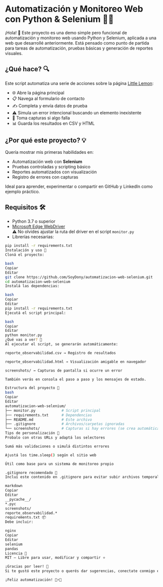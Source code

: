 # Automatización y Monitoreo Web con Python & Selenium 🚀🐍

¡Hola! 👋 Este proyecto es una demo simple pero funcional de automatización y monitoreo web usando Python y Selenium, aplicada a una web que desarrollé anteriormente. Está pensado como punto de partida para tareas de automatización, pruebas básicas y generación de reportes visuales.

## ¿Qué hace? 🔍

Este script automatiza una serie de acciones sobre la página [Little Lemon](https://soydony.github.io/Little-Lemon/index.html):

- 🌐 Abre la página principal  
- 📋 Navega al formulario de contacto  
- ✍️ Completa y envía datos de prueba  
- ⚠️ Simula un error intencional buscando un elemento inexistente  
- 📸 Toma capturas si algo falla  
- 📊 Guarda los resultados en CSV y HTML  

## ¿Por qué este proyecto? 💡

Quería mostrar mis primeras habilidades en:

- Automatización web con **Selenium**  
- Pruebas controladas y scripting básico  
- Reportes automatizados con visualización  
- Registro de errores con capturas  

Ideal para aprender, experimentar o compartir en GitHub y LinkedIn como ejemplo práctico.

## Requisitos 🛠️

- Python 3.7 o superior  
- [Microsoft Edge WebDriver](https://developer.microsoft.com/en-us/microsoft-edge/tools/webdriver/)  
  ⚠️ No olvides ajustar la ruta del driver en el script `monitor.py`  
- Librerías necesarias:

```bash
pip install -r requirements.txt
Instalación y uso 🚀
Cloná el proyecto:

bash
Copiar
Editar
git clone https://github.com/SoyDony/automatizacion-web-selenium.git
cd automatizacion-web-selenium
Instalá las dependencias:

bash
Copiar
Editar
pip install -r requirements.txt
Ejecutá el script principal:

bash
Copiar
Editar
python monitor.py
¿Qué vas a ver? 👀
Al ejecutar el script, se generarán automáticamente:

reporte_observabilidad.csv → Registro de resultados

reporte_observabilidad.html → Visualización amigable en navegador

screenshots/ → Capturas de pantalla si ocurre un error

También verás en consola el paso a paso y los mensajes de estado.

Estructura del proyecto 📂
bash
Copiar
Editar
automatizacion-web-selenium/
├── monitor.py            # Script principal
├── requirements.txt      # Dependencias
├── README.md             # Este archivo
├── .gitignore            # Archivos/carpetas ignoradas
└── screenshots/          # Capturas si hay errores (se crea automáticamente)
Tips de personalización 🎨
Probalo con otras URLs y adaptá los selectores

Sumá más validaciones o simulá distintos errores

Ajustá los time.sleep() según el sitio web

Útil como base para un sistema de monitoreo propio

.gitignore recomendado 🧽
Incluí este contenido en .gitignore para evitar subir archivos temporales:

markdown
Copiar
Editar
__pycache__/
*.pyc
screenshots/
reporte_observabilidad.*
requirements.txt 📦
Debe incluir:

nginx
Copiar
Editar
selenium
pandas
Licencia 📄
MIT — Libre para usar, modificar y compartir ⭐

¡Gracias por leer! 🙌
Si te gustó este proyecto o querés dar sugerencias, conectate conmigo en LinkedIn o dejá una ⭐ en el repo.

¡Feliz automatización! 🧪⚡️🐍
